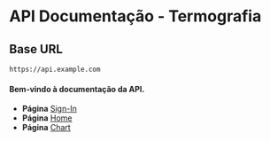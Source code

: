 # API Documentação - Termografia

## Base URL

`https://api.example.com`

#### Bem-vindo à documentação da API. 

- **Página** [Sign-In](./sign-in.md)
- **Página** [Home](./home.md)
- **Página** [Chart](./chart.md)


